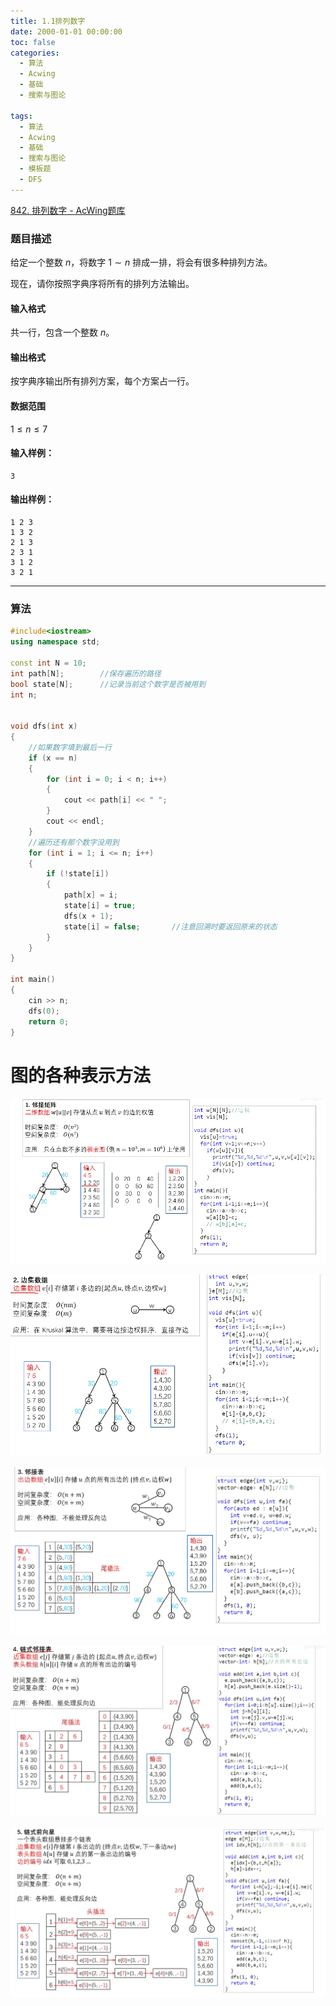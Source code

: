 ```yaml
---
title: 1.1排列数字
date: 2000-01-01 00:00:00
toc: false
categories:
  - 算法
  - Acwing
  - 基础
  - 搜索与图论

tags:
  - 算法
  - Acwing
  - 基础
  - 搜索与图论
  - 模板题
  - DFS
---
```


[842. 排列数字 - AcWing题库](https://www.acwing.com/problem/content/844/)

### 题目描述
给定一个整数 $n$，将数字 $1 \sim n$ 排成一排，将会有很多种排列方法。

现在，请你按照字典序将所有的排列方法输出。

#### 输入格式

共一行，包含一个整数 $n$。

#### 输出格式

按字典序输出所有排列方案，每个方案占一行。

#### 数据范围

$1 \le n \le 7$

#### 输入样例：

```
3
```

#### 输出样例：

```
1 2 3
1 3 2
2 1 3
2 3 1
3 1 2
3 2 1
```

---
### 算法
```cpp
#include<iostream>
using namespace std;

const int N = 10;
int path[N];        //保存遍历的路径
bool state[N];      //记录当前这个数字是否被用到
int n;  


void dfs(int x)
{
    //如果数字填到最后一行
    if (x == n)
    {
        for (int i = 0; i < n; i++)
        {
            cout << path[i] << " ";
        }
        cout << endl;
    }
    //遍历还有那个数字没用到
    for (int i = 1; i <= n; i++)
    {
        if (!state[i])
        {
            path[x] = i;
            state[i] = true;
            dfs(x + 1);
            state[i] = false;       //注意回溯时要返回原来的状态
        }
    }
} 

int main()
{
    cin >> n;
    dfs(0);
    return 0;
}
```



# 图的各种表示方法

![](1.1排列数字/Pasted%20image%2020240509191959.png)


![](1.1排列数字/Pasted%20image%2020240509192007.png)


![](1.1排列数字/Pasted%20image%2020240509192013.png)


![](1.1排列数字/Pasted%20image%2020240509192017.png)


![](1.1排列数字/Pasted%20image%2020240509192023.png)
